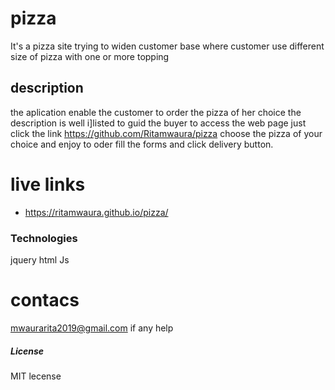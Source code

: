 # pizza
It's a pizza site trying to widen customer base where customer use   different size of pizza with one or more  topping
## description
the aplication enable the customer to order the pizza of her choice the description is well i]listed to guid the buyer
to access the web page just click the link https://github.com/Ritamwaura/pizza choose the pizza of your choice  and enjoy to oder fill the forms and click delivery button.

# live links
*  https://ritamwaura.github.io/pizza/


### Technologies
jquery
html
Js
# contacs
 mwaurarita2019@gmail.com if any help

##### License
MIT lecense
